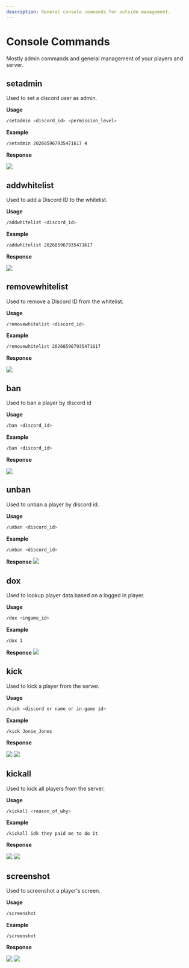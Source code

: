 ```yaml
---
description: General console commands for outside management.
---
```


# Console Commands

Mostly admin commands and general management of your players and server.

## setadmin

Used to set a discord user as admin.

**Usage**

```sh
/setadmin <discord_id> <permission_level>
```

**Example**

```sh
/setadmin 202685967935471617 4
```

**Response**

![](https://i.imgur.com/rw2u1Xq.png)

## addwhitelist

Used to add a Discord ID to the whitelist.

**Usage**

```sh
/addwhitelist <discord_id>
```

**Example**

```sh
/addwhitelist 202685967935471617
```

**Response**

![](https://i.imgur.com/cpWxlKw.png)

## removewhitelist

Used to remove a Discord ID from the whitelist.

**Usage**

```sh
/removewhitelist <discord_id>
```

**Example**

```sh
/removewhitelist 202685967935471617
```

**Response**

![](https://i.imgur.com/6Lyf7Sj.png)

## ban

Used to ban a player by discord id

**Usage**

```sh
/ban <discord_id>
```

**Example**

```sh
/ban <discord_id>
```

**Response**

![](https://i.imgur.com/cG78QHW.png)

## unban

Used to unban a player by discord id.

**Usage**

```sh
/unban <discord_id>
```

**Example**

```sh
/unban <discord_id>
```

**Response**
![](https://i.imgur.com/Pve8Tl1.png)

## dox

Used to lookup player data based on a logged in player.

**Usage**

```sh
/dox <ingame_id>
```

**Example**

```
/dox 1
```

**Response**
![](https://i.imgur.com/TlBD8Sv.png)

## kick

Used to kick a player from the server.

**Usage**

```sh
/kick <discord or name or in-game id>
```

**Example**

```
/kick Jonie_Jones
```

**Response**

![](https://i.imgur.com/vyHe8SA.png)
![](https://i.imgur.com/FMxQ1Dm.png)

## kickall

Used to kick all players from the server.

**Usage**

```sh
/kickall <reason_of_why>
```

**Example**

```
/kickall idk they paid me to do it
```

**Response**

![](https://i.imgur.com/vyHe8SA.png)
![](https://i.imgur.com/FMxQ1Dm.png)

## screenshot

Used to screenshot a player's screen.

**Usage**

```sh
/screenshot
```

**Example**

```
/screenshot
```

**Response**

![](https://i.imgur.com/KIemnca.png)
![](https://i.imgur.com/l5rwSyu.png)
